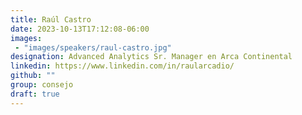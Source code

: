 ```yaml
---
title: Raúl Castro
date: 2023-10-13T17:12:08-06:00
images: 
 - "images/speakers/raul-castro.jpg"
designation: Advanced Analytics Sr. Manager en Arca Continental
linkedin: https://www.linkedin.com/in/raularcadio/
github: ""
group: consejo
draft: true
---
```


